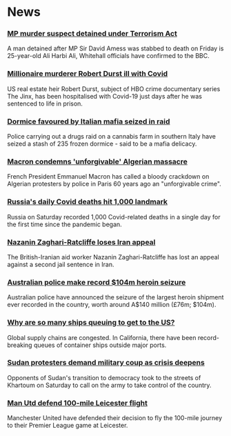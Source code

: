 # News
### [MP murder suspect detained under Terrorism Act](https://www.bbc.com/news/uk-58943184)
A man detained after MP Sir David Amess was stabbed to death on Friday is 25-year-old Ali Harbi Ali, Whitehall officials have confirmed to the BBC.
### [Millionaire murderer Robert Durst ill with Covid](https://www.bbc.com/news/world-us-canada-58943246)
US real estate heir Robert Durst, subject of HBO crime documentary series The Jinx, has been hospitalised with Covid-19 just days after he was sentenced to life in prison.
### [Dormice favoured by Italian mafia seized in raid](https://www.bbc.com/news/world-europe-58938494)
Police carrying out a drugs raid on a cannabis farm in southern Italy have seized a stash of 235 frozen dormice - said to be a mafia delicacy. 
### [Macron condemns 'unforgivable' Algerian massacre](https://www.bbc.com/news/world-europe-58943245)
French President Emmanuel Macron has called a bloody crackdown on Algerian protesters by police in Paris 60 years ago an "unforgivable crime".
### [Russia's daily Covid deaths hit 1,000 landmark](https://www.bbc.com/news/world-europe-58937582)
Russia on Saturday recorded 1,000 Covid-related deaths in a single day for the first time since the pandemic began.
### [Nazanin Zaghari-Ratcliffe loses Iran appeal](https://www.bbc.com/news/world-middle-east-58940458)
The British-Iranian aid worker Nazanin Zaghari-Ratcliffe has lost an appeal against a second jail sentence in Iran. 
### [Australian police make record $104m heroin seizure](https://www.bbc.com/news/world-australia-58940463)
Australian police have announced the seizure of the largest heroin shipment ever recorded in the country, worth around A$140 million (£76m; $104m). 
### [Why are so many ships queuing to get to the US?](https://www.bbc.com/news/58926842)
Global supply chains are congested. In California, there have been record-breaking queues of container ships outside major ports. 
### [Sudan protesters demand military coup as crisis deepens](https://www.bbc.com/news/world-africa-58943013)
Opponents of Sudan's transition to democracy took to the streets of Khartoum on Saturday to call on the army to take control of the country.  
### [Man Utd defend 100-mile Leicester flight](https://www.bbc.com/sport/football/58938198)
Manchester United have defended their decision to fly the 100-mile journey to their Premier League game at Leicester.
